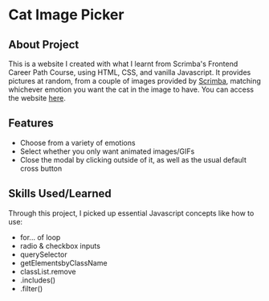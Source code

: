 # Cat Image Picker

## About Project

This is a website I created with what I learnt from Scrimba's Frontend Career Path Course, using HTML, CSS, and vanilla Javascript. It provides pictures at random, from a couple of images provided by [Scrimba](https://scrimba.com/), matching whichever emotion you want the cat in the image to have. You can access the website [here](https://cat-image-picker.vercel.app/).

## Features

- Choose from a variety of emotions
- Select whether you only want animated images/GIFs
- Close the modal by clicking outside of it, as well as the usual default cross button

## Skills Used/Learned

Through this project, I picked up essential Javascript concepts like how to use:
- for... of loop
- radio & checkbox inputs
- querySelector
- getElementsbyClassName
- classList.remove
- .includes()
- .filter()

